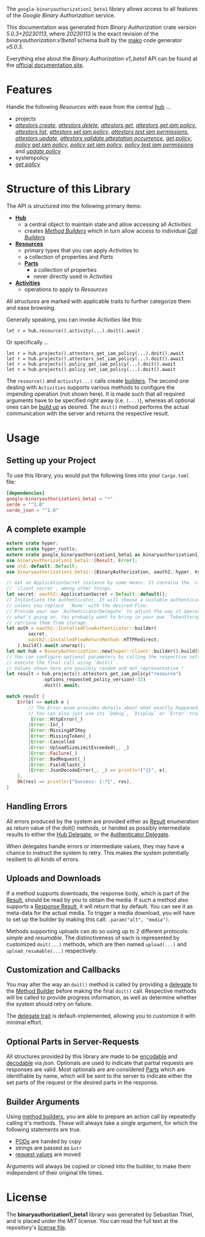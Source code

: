 <!---
DO NOT EDIT !
This file was generated automatically from 'src/generator/templates/api/README.md.mako'
DO NOT EDIT !
-->
The `google-binaryauthorization1_beta1` library allows access to all features of the *Google Binary Authorization* service.

This documentation was generated from *Binary Authorization* crate version *5.0.3+20230113*, where *20230113* is the exact revision of the *binaryauthorization:v1beta1* schema built by the [mako](http://www.makotemplates.org/) code generator *v5.0.3*.

Everything else about the *Binary Authorization* *v1_beta1* API can be found at the
[official documentation site](https://cloud.google.com/binary-authorization/).
# Features

Handle the following *Resources* with ease from the central [hub](https://docs.rs/google-binaryauthorization1_beta1/5.0.3+20230113/google_binaryauthorization1_beta1/BinaryAuthorization) ... 

* projects
 * [*attestors create*](https://docs.rs/google-binaryauthorization1_beta1/5.0.3+20230113/google_binaryauthorization1_beta1/api::ProjectAttestorCreateCall), [*attestors delete*](https://docs.rs/google-binaryauthorization1_beta1/5.0.3+20230113/google_binaryauthorization1_beta1/api::ProjectAttestorDeleteCall), [*attestors get*](https://docs.rs/google-binaryauthorization1_beta1/5.0.3+20230113/google_binaryauthorization1_beta1/api::ProjectAttestorGetCall), [*attestors get iam policy*](https://docs.rs/google-binaryauthorization1_beta1/5.0.3+20230113/google_binaryauthorization1_beta1/api::ProjectAttestorGetIamPolicyCall), [*attestors list*](https://docs.rs/google-binaryauthorization1_beta1/5.0.3+20230113/google_binaryauthorization1_beta1/api::ProjectAttestorListCall), [*attestors set iam policy*](https://docs.rs/google-binaryauthorization1_beta1/5.0.3+20230113/google_binaryauthorization1_beta1/api::ProjectAttestorSetIamPolicyCall), [*attestors test iam permissions*](https://docs.rs/google-binaryauthorization1_beta1/5.0.3+20230113/google_binaryauthorization1_beta1/api::ProjectAttestorTestIamPermissionCall), [*attestors update*](https://docs.rs/google-binaryauthorization1_beta1/5.0.3+20230113/google_binaryauthorization1_beta1/api::ProjectAttestorUpdateCall), [*attestors validate attestation occurrence*](https://docs.rs/google-binaryauthorization1_beta1/5.0.3+20230113/google_binaryauthorization1_beta1/api::ProjectAttestorValidateAttestationOccurrenceCall), [*get policy*](https://docs.rs/google-binaryauthorization1_beta1/5.0.3+20230113/google_binaryauthorization1_beta1/api::ProjectGetPolicyCall), [*policy get iam policy*](https://docs.rs/google-binaryauthorization1_beta1/5.0.3+20230113/google_binaryauthorization1_beta1/api::ProjectPolicyGetIamPolicyCall), [*policy set iam policy*](https://docs.rs/google-binaryauthorization1_beta1/5.0.3+20230113/google_binaryauthorization1_beta1/api::ProjectPolicySetIamPolicyCall), [*policy test iam permissions*](https://docs.rs/google-binaryauthorization1_beta1/5.0.3+20230113/google_binaryauthorization1_beta1/api::ProjectPolicyTestIamPermissionCall) and [*update policy*](https://docs.rs/google-binaryauthorization1_beta1/5.0.3+20230113/google_binaryauthorization1_beta1/api::ProjectUpdatePolicyCall)
* systempolicy
 * [*get policy*](https://docs.rs/google-binaryauthorization1_beta1/5.0.3+20230113/google_binaryauthorization1_beta1/api::SystempolicyGetPolicyCall)




# Structure of this Library

The API is structured into the following primary items:

* **[Hub](https://docs.rs/google-binaryauthorization1_beta1/5.0.3+20230113/google_binaryauthorization1_beta1/BinaryAuthorization)**
    * a central object to maintain state and allow accessing all *Activities*
    * creates [*Method Builders*](https://docs.rs/google-binaryauthorization1_beta1/5.0.3+20230113/google_binaryauthorization1_beta1/client::MethodsBuilder) which in turn
      allow access to individual [*Call Builders*](https://docs.rs/google-binaryauthorization1_beta1/5.0.3+20230113/google_binaryauthorization1_beta1/client::CallBuilder)
* **[Resources](https://docs.rs/google-binaryauthorization1_beta1/5.0.3+20230113/google_binaryauthorization1_beta1/client::Resource)**
    * primary types that you can apply *Activities* to
    * a collection of properties and *Parts*
    * **[Parts](https://docs.rs/google-binaryauthorization1_beta1/5.0.3+20230113/google_binaryauthorization1_beta1/client::Part)**
        * a collection of properties
        * never directly used in *Activities*
* **[Activities](https://docs.rs/google-binaryauthorization1_beta1/5.0.3+20230113/google_binaryauthorization1_beta1/client::CallBuilder)**
    * operations to apply to *Resources*

All *structures* are marked with applicable traits to further categorize them and ease browsing.

Generally speaking, you can invoke *Activities* like this:

```Rust,ignore
let r = hub.resource().activity(...).doit().await
```

Or specifically ...

```ignore
let r = hub.projects().attestors_get_iam_policy(...).doit().await
let r = hub.projects().attestors_set_iam_policy(...).doit().await
let r = hub.projects().policy_get_iam_policy(...).doit().await
let r = hub.projects().policy_set_iam_policy(...).doit().await
```

The `resource()` and `activity(...)` calls create [builders][builder-pattern]. The second one dealing with `Activities` 
supports various methods to configure the impending operation (not shown here). It is made such that all required arguments have to be 
specified right away (i.e. `(...)`), whereas all optional ones can be [build up][builder-pattern] as desired.
The `doit()` method performs the actual communication with the server and returns the respective result.

# Usage

## Setting up your Project

To use this library, you would put the following lines into your `Cargo.toml` file:

```toml
[dependencies]
google-binaryauthorization1_beta1 = "*"
serde = "^1.0"
serde_json = "^1.0"
```

## A complete example

```Rust
extern crate hyper;
extern crate hyper_rustls;
extern crate google_binaryauthorization1_beta1 as binaryauthorization1_beta1;
use binaryauthorization1_beta1::{Result, Error};
use std::default::Default;
use binaryauthorization1_beta1::{BinaryAuthorization, oauth2, hyper, hyper_rustls, chrono, FieldMask};

// Get an ApplicationSecret instance by some means. It contains the `client_id` and 
// `client_secret`, among other things.
let secret: oauth2::ApplicationSecret = Default::default();
// Instantiate the authenticator. It will choose a suitable authentication flow for you, 
// unless you replace  `None` with the desired Flow.
// Provide your own `AuthenticatorDelegate` to adjust the way it operates and get feedback about 
// what's going on. You probably want to bring in your own `TokenStorage` to persist tokens and
// retrieve them from storage.
let auth = oauth2::InstalledFlowAuthenticator::builder(
        secret,
        oauth2::InstalledFlowReturnMethod::HTTPRedirect,
    ).build().await.unwrap();
let mut hub = BinaryAuthorization::new(hyper::Client::builder().build(hyper_rustls::HttpsConnectorBuilder::new().with_native_roots().https_or_http().enable_http1().build()), auth);
// You can configure optional parameters by calling the respective setters at will, and
// execute the final call using `doit()`.
// Values shown here are possibly random and not representative !
let result = hub.projects().attestors_get_iam_policy("resource")
             .options_requested_policy_version(-33)
             .doit().await;

match result {
    Err(e) => match e {
        // The Error enum provides details about what exactly happened.
        // You can also just use its `Debug`, `Display` or `Error` traits
         Error::HttpError(_)
        |Error::Io(_)
        |Error::MissingAPIKey
        |Error::MissingToken(_)
        |Error::Cancelled
        |Error::UploadSizeLimitExceeded(_, _)
        |Error::Failure(_)
        |Error::BadRequest(_)
        |Error::FieldClash(_)
        |Error::JsonDecodeError(_, _) => println!("{}", e),
    },
    Ok(res) => println!("Success: {:?}", res),
}

```
## Handling Errors

All errors produced by the system are provided either as [Result](https://docs.rs/google-binaryauthorization1_beta1/5.0.3+20230113/google_binaryauthorization1_beta1/client::Result) enumeration as return value of
the doit() methods, or handed as possibly intermediate results to either the 
[Hub Delegate](https://docs.rs/google-binaryauthorization1_beta1/5.0.3+20230113/google_binaryauthorization1_beta1/client::Delegate), or the [Authenticator Delegate](https://docs.rs/yup-oauth2/*/yup_oauth2/trait.AuthenticatorDelegate.html).

When delegates handle errors or intermediate values, they may have a chance to instruct the system to retry. This 
makes the system potentially resilient to all kinds of errors.

## Uploads and Downloads
If a method supports downloads, the response body, which is part of the [Result](https://docs.rs/google-binaryauthorization1_beta1/5.0.3+20230113/google_binaryauthorization1_beta1/client::Result), should be
read by you to obtain the media.
If such a method also supports a [Response Result](https://docs.rs/google-binaryauthorization1_beta1/5.0.3+20230113/google_binaryauthorization1_beta1/client::ResponseResult), it will return that by default.
You can see it as meta-data for the actual media. To trigger a media download, you will have to set up the builder by making
this call: `.param("alt", "media")`.

Methods supporting uploads can do so using up to 2 different protocols: 
*simple* and *resumable*. The distinctiveness of each is represented by customized 
`doit(...)` methods, which are then named `upload(...)` and `upload_resumable(...)` respectively.

## Customization and Callbacks

You may alter the way an `doit()` method is called by providing a [delegate](https://docs.rs/google-binaryauthorization1_beta1/5.0.3+20230113/google_binaryauthorization1_beta1/client::Delegate) to the 
[Method Builder](https://docs.rs/google-binaryauthorization1_beta1/5.0.3+20230113/google_binaryauthorization1_beta1/client::CallBuilder) before making the final `doit()` call. 
Respective methods will be called to provide progress information, as well as determine whether the system should 
retry on failure.

The [delegate trait](https://docs.rs/google-binaryauthorization1_beta1/5.0.3+20230113/google_binaryauthorization1_beta1/client::Delegate) is default-implemented, allowing you to customize it with minimal effort.

## Optional Parts in Server-Requests

All structures provided by this library are made to be [encodable](https://docs.rs/google-binaryauthorization1_beta1/5.0.3+20230113/google_binaryauthorization1_beta1/client::RequestValue) and 
[decodable](https://docs.rs/google-binaryauthorization1_beta1/5.0.3+20230113/google_binaryauthorization1_beta1/client::ResponseResult) via *json*. Optionals are used to indicate that partial requests are responses 
are valid.
Most optionals are are considered [Parts](https://docs.rs/google-binaryauthorization1_beta1/5.0.3+20230113/google_binaryauthorization1_beta1/client::Part) which are identifiable by name, which will be sent to 
the server to indicate either the set parts of the request or the desired parts in the response.

## Builder Arguments

Using [method builders](https://docs.rs/google-binaryauthorization1_beta1/5.0.3+20230113/google_binaryauthorization1_beta1/client::CallBuilder), you are able to prepare an action call by repeatedly calling it's methods.
These will always take a single argument, for which the following statements are true.

* [PODs][wiki-pod] are handed by copy
* strings are passed as `&str`
* [request values](https://docs.rs/google-binaryauthorization1_beta1/5.0.3+20230113/google_binaryauthorization1_beta1/client::RequestValue) are moved

Arguments will always be copied or cloned into the builder, to make them independent of their original life times.

[wiki-pod]: http://en.wikipedia.org/wiki/Plain_old_data_structure
[builder-pattern]: http://en.wikipedia.org/wiki/Builder_pattern
[google-go-api]: https://github.com/google/google-api-go-client

# License
The **binaryauthorization1_beta1** library was generated by Sebastian Thiel, and is placed 
under the *MIT* license.
You can read the full text at the repository's [license file][repo-license].

[repo-license]: https://github.com/Byron/google-apis-rsblob/main/LICENSE.md

